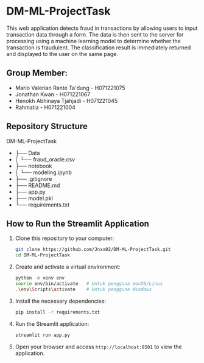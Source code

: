 # DM-ML-ProjectTask
This web application detects fraud in transactions by allowing users to input transaction data through a form. The data is then sent to the server for processing using a machine learning model to determine whether the transaction is fraudulent. The classification result is immediately returned and displayed to the user on the same page.

## Group Member:
- Mario Valerian Rante Ta'dung - H071221075
- Jonathan Kwan - H071221067
- Henokh Abhinaya Tjahjadi - H071221045
- Rahmatia - H071221004

## Repository Structure
DM-ML-ProjectTask
- ├── Data
- │ └── fraud_oracle.csv
- ├── notebook
- │ └── modeling.ipynb
- ├── .gitignore
- ├── README.md
- ├── app.py
- ├── model.pkl
- └── requirements.txt

## How to Run the Streamlit Application
1. Clone this repository to your computer:
   ```bash
   git clone https://github.com/Jnxx02/DM-ML-ProjectTask.git
   cd DM-ML-ProjectTask
2. Create and activate a virtual environment:
   ```bash
   python -m venv env
   source env/bin/activate   # Untuk pengguna macOS/Linux
   .\env\Scripts\activate    # Untuk pengguna Windows
4. Install the necessary dependencies:
   ```bash
   pip install -r requirements.txt
5. Run the Streamlit application:
   ```bash
   streamlit run app.py
6. Open your browser and access `http://localhost:8501` to view the application.
